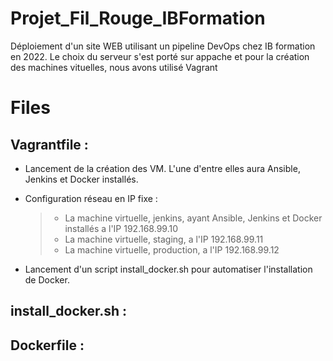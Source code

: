 # Projet_Fil_Rouge_IBFormation
Déploiement d'un site WEB utilisant un pipeline DevOps chez IB formation en 2022. 
Le choix du serveur s'est porté sur appache et pour la création des machines vituelles, nous avons utilisé Vagrant

# Files

## **Vagrantfile** :

- Lancement de la création des VM. L'une d'entre elles aura Ansible, Jenkins et Docker installés.
- Configuration réseau en IP fixe :
  > - La machine virtuelle, jenkins, ayant Ansible, Jenkins et Docker installés a l'IP 192.168.99.10
  > - La machine virtuelle, staging,  a l'IP 192.168.99.11
  > - La machine virtuelle, production,  a l'IP 192.168.99.12
 
- Lancement d'un script install_docker.sh pour automatiser l'installation de Docker.

## **install_docker.sh** :

## **Dockerfile** :

